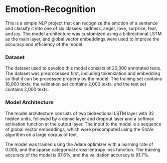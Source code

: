 # Emotion-Recognition

This is a simple NLP project that can recognize the emotion of a sentence and classify it into one of six classes: sadness, anger, love, surprise, fear, and joy. The model architecture was customized using a bidirectional LSTM as the main layer, and global vector embeddings were used to improve the accuracy and efficiency of the model.

### Dataset
The dataset used to develop this model consists of  20,000 annotated texts. The dataset was preprocessed first, including tokenization and embedding so that it can be processed properly by the model. The training set contains 16,000 texts, the validation set contains 2,000 texts, and the test set contains 2,000 texts.

### Model Architecture
The model architecture consists of two bidirectional LSTM layer with 32 hidden units, followed by a dense layer and dropout layer and a softmax activation function at the output layer. The input to the model is a sequence of global vector embeddings, which were precomputed using the GloVe algorithm on a large corpus of text.

The model was trained using the Adam optimizer with a learning rate of 0.005, and the sparse categorical cross-entropy loss function. The training accuracy of the model is 97.6%, and the validation accuracy is 91.7%.
